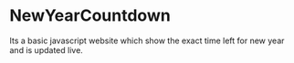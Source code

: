 # NewYearCountdown
Its a basic javascript website which show the exact time left for new year and is updated live.
